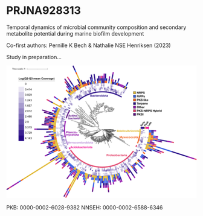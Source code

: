 # PRJNA928313
Temporal dynamics of microbial community composition and secondary metabolite potential during marine biofilm development

Co-first authors: Pernille K Bech & Nathalie NSE Henriksen (2023) 

Study in preparation...


![](https://github.com/PKBech/PRJNA928313/blob/main/Metagenomics/Figures/itol_tree_080622.png)

PKB: 0000-0002-6028-9382
NNSEH: 0000-0002-6588-6346
